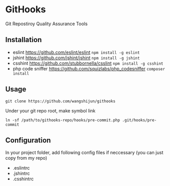 GitHooks
=========

Git Repostiroy Quality Assurance Tools

Installation
------------

* eslint https://github.com/eslint/eslint `npm install -g eslint`
* jshint https://github.com/jshint/jshint `npm install -g jshint`
* csshint https://github.com/stubbornella/csslint `npm install -g csshint`
* php code sniffer https://github.com/squizlabs/php_codesniffer `composer install`

Usage
-------------

``
git clone https://github.com/wangshijun/githooks
``

Under your git repo root, make symbol link

``
ln -sf /path/to/githooks-repo/hooks/pre-commit.php .git/hooks/pre-commit
``

Configuration
-------------

In your project folder, add following config files if neccessary (you can just copy from my repo)

* .eslintrc
* .jshintrc
* .csshintrc
